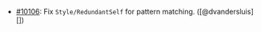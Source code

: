* [#10106](https://github.com/rubocop/rubocop/issues/10106): Fix `Style/RedundantSelf` for pattern matching. ([@dvandersluis][])

